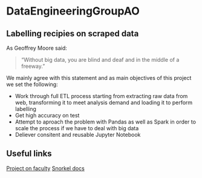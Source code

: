 # DataEngineeringGroupAO
## Labelling recipies on scraped data

As Geoffrey Moore said:

> “Without big data, you are blind and deaf and in the middle of a freeway.”

We mainly agree with this statement and as main objectives of this project we set the following: 

- Work through full ETL process starting from extracting raw data from web, transforming it to meet analysis demand and loading it to perform labelling
- Get high accuracy on test 
- Attempt to aproach the problem with Pandas as well as Spark in order to scale the process if we have to deal with big data
- Deliever consitent and reusable Jupyter Notebook 

## Useful links 

[Project on faculty](https://ucl.my.faculty.ai/project/bcb15c30-7284-4398-aa95-8cc5d235c3c0/workspace)
[Snorkel docs](https://snorkel.readthedocs.io)

